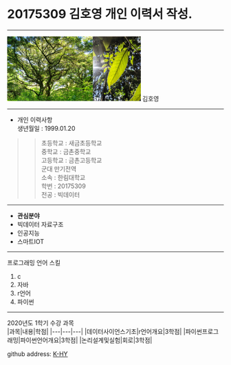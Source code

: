 # 20175309 김호영 개인 이력서 작성. 
---


<img src=4.png height=150 widht=150>    김호영

---
* 개인 이력사항   
생년월일 : 1999.01.20     
>>초등학교 : 새금초등학교   
  중학교 : 금촌중학교   
고등학교 : 금촌고등학교   
군대 만기전역    
소속 : 한림대학교   
학번 : 20175309    
전공 : 빅데이터

---

* **관심분야**       
* 빅데이터 자료구조   
* 인공지능
* 스마트IOT   
 
---
 
프로그래밍 언어 스킬
1. c
2. 자바
3. r언어
4. 파이썬

------------------------
2020년도 1학기 수강 과목   
|과목|내용|학점|
|---|---|---|
|데이터사이언스기초|r언어개요|3학점|
|파이썬프로그래밍|파이썬언어개요|3학점|
|논리설계및실험|회로|3학점|   

github address: [K-HY][github]  

[github]:https://github.com/kim-hoyoung

